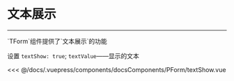 # 文本展示

---

<common-code-format>
  <docsComponents-PForm-textShow slot="source"></docsComponents-PForm-textShow>
  `TForm`组件提供了`文本展示`的功能

设置 `textShow: true`; `textValue`——显示的文本

<<< @/docs/.vuepress/components/docsComponents/PForm/textShow.vue
</common-code-format>
